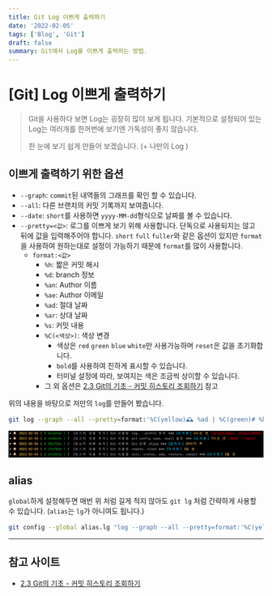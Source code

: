 ```yaml
---
title: Git Log 이쁘게 출력하기
date: '2022-02-05'
tags: ['Blog', 'Git']
draft: false
summary: Git에서 Log를 이쁘게 출력하는 방법.
---
```


# [Git] Log 이쁘게 출력하기

> Git을 사용하다 보면 Log는 굉장히 많이 보게 됩니다. 기본적으로 설정되어 있는 Log는 여러개를 한꺼번에 보기엔 가독성이 좋지 않습니다.
>
> 한 눈에 보기 쉽게 만들어 보겠습니다. (+ 나만의 Log )

## 이쁘게 출력하기 위한 옵션

- `--graph`: `commit`된 내역들의 그래프를 확인 할 수 있습니다.
- `--all`: 다른 브랜치의 커밋 기록까지 보여줍니다.
- `--date`: `short`를 사용하면 `yyyy-MM-dd`형식으로 날짜를 볼 수 있습니다.
- `--pretty=<값>`: 로그를 이쁘게 보기 위해 사용합니다. 단독으로 사용되지는 않고 뒤에 값을 입력해주어야 합니다. `short` `full` `fuller`와 같은 옵션이 있지만 `format`을
  사용하여 원하는대로 설정이 가능하기 때문에 `format`를 많이 사용합니다.
  - `format:<값>`
    - `%h`: 짧은 커밋 해시
    - `%d`: branch 정보
    - `%an`: Author 이름
    - `%ae`: Author 이메일
    - `%ad`: 절대 날짜
    - `%ar`: 상대 날짜
    - `%s`: 커밋 내용
    - `%C(<색상>)`: 색상 변경
      - 색상은 `red` `green` `blue` `white`만 사용가능하며 `reset`은 값을 초기화합니다.
      - `bold`를 사용하여 진하게 표시할 수 있습니다.
      - 터미널 설정에 따라, 보여지는 색은 조금씩 상이할 수 있습니다.
    - 그 외
      옵션은 [2.3 Git의 기초 - 커밋 히스토리 조회하기](https://git-scm.com/book/ko/v2/Git%EC%9D%98-%EA%B8%B0%EC%B4%88-%EC%BB%A4%EB%B0%8B-%ED%9E%88%EC%8A%A4%ED%86%A0%EB%A6%AC-%EC%A1%B0%ED%9A%8C%ED%95%98%EA%B8%B0)
      참고

위의 내용을 바탕으로 저만의 `log`를 만들어 봤습니다.

```zsh
git log --graph --all --pretty=format:'%C(yellow)🕰 %ad | %C(green)# %h | %C(bold white)𝑻 %s%C(reset) >>> %C(blue)[%an] %C(yellow)%ar%C(red)%d' --date=short
```

![Git Log pretty 설정](/data/blog/Git/Git_기본_명령어/log_screenshot.png)

## alias

`global`하게 설정해두면 매번 위 처럼 길게 적지 않아도 `git lg` 처럼 간략하게 사용할 수 있습니다. (`alias`는 `lg`가 아니여도 됩니다.)

```zsh
git config --global alias.lg "log --graph --all --pretty=format:'%C(yellow)🕰 %ad | %C(green)# %h | %C(bold white)𝑻 %s%C(reset) >>> %C(blue)[%an] %C(yellow)%ar%C(red)%d' --date=short"
```

---

## 참고 사이트

- [2.3 Git의 기초 - 커밋 히스토리 조회하기](https://git-scm.com/book/ko/v2/Git%EC%9D%98-%EA%B8%B0%EC%B4%88-%EC%BB%A4%EB%B0%8B-%ED%9E%88%EC%8A%A4%ED%86%A0%EB%A6%AC-%EC%A1%B0%ED%9A%8C%ED%95%98%EA%B8%B0)
